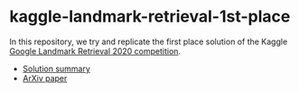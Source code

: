 # kaggle-landmark-retrieval-1st-place
In this repository, we try and replicate the first place solution of the Kaggle [Google Landmark Retrieval 2020 competition](https://www.kaggle.com/c/landmark-retrieval-2020).
- [Solution summary](https://www.kaggle.com/c/landmark-retrieval-2020/discussion/176037)
- [ArXiv paper](https://arxiv.org/abs/2009.05132)
